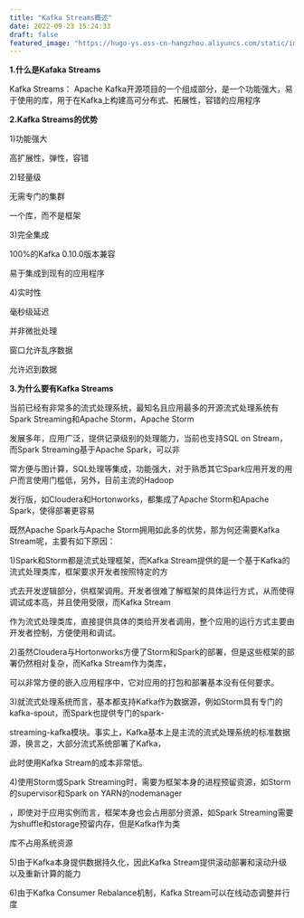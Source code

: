 ```yaml
---
title: "Kafka Streams概述"
date: 2022-09-23 15:24:33
draft: false
featured_image: "https://hugo-ys.oss-cn-hangzhou.aliyuncs.com/static/img/kafka.png"
---
```

**1.什么是Kafaka Streams**

Kafka Streams： Apache Kafka开源项目的一个组成部分，是一个功能强大，易于使用的库，用于在Kafka上构建高可分布式、拓展性，容错的应用程序

**2.Kafka Streams的优势**

1)功能强大

高扩展性，弹性，容错

2)轻量级

无需专门的集群

一个库，而不是框架

3)完全集成

100%的Kafka 0.10.0版本兼容

易于集成到现有的应用程序

4)实时性

毫秒级延迟

并非微批处理

窗口允许乱序数据

允许迟到数据

**3.为什么要有Kafka Streams**

当前已经有非常多的流式处理系统，最知名且应用最多的开源流式处理系统有Spark Streaming和Apache Storm，Apache Storm

发展多年，应用广泛，提供记录级别的处理能力，当前也支持SQL on Stream，而Spark Streaming基于Apache Spark，可以非

常方便与图计算，SQL处理等集成，功能强大，对于熟悉其它Spark应用开发的用户而言使用门槛低，另外，目前主流的Hadoop

发行版，如Cloudera和Hortonworks，都集成了Apache Storm和Apache Spark，使得部署更容易

既然Apache Spark与Apache Storm拥用如此多的优势，那为何还需要Kafka Stream呢，主要有如下原因：

1)Spark和Storm都是流式处理框架，而Kafka Stream提供的是一个基于Kafka的流式处理类库，框架要求开发者按照特定的方

式去开发逻辑部分，供框架调用。开发者很难了解框架的具体运行方式，从而使得调试成本高，并且使用受限，而Kafka Stream

作为流式处理类库，直接提供具体的类给开发者调用，整个应用的运行方式主要由开发者控制，方便使用和调试。

2)虽然Cloudera与Hortonworks方便了Storm和Spark的部署，但是这些框架的部署仍然相对复杂，而Kafka Stream作为类库，

可以非常方便的嵌入应用程序中，它对应用的打包和部署基本没有任何要求。

3)就流式处理系统而言，基本都支持Kafka作为数据源，例如Storm具有专门的kafka-spout，而Spark也提供专门的spark-

streaming-kafka模块。事实上，Kafka基本上是主流的流式处理系统的标准数据源，换言之，大部分流式系统部署了Kafka，

此时使用Kafka Stream的成本非常低。

4)使用Storm或Spark Streaming时，需要为框架本身的进程预留资源，如Storm的supervisor和Spark on YARN的nodemanager

，即使对于应用实例而言，框架本身也会占用部分资源，如Spark Streaming需要为shuffle和storage预留内存，但是Kafka作为类

库不占用系统资源

5)由于Kafka本身提供数据持久化，因此Kafka Stream提供滚动部署和滚动升级以及重新计算的能力

6)由于Kafka Consumer Rebalance机制，Kafka Stream可以在线动态调整并行度
